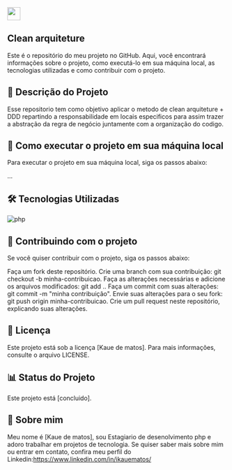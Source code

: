 <img src="https://raw.githubusercontent.com/MartinHeinz/MartinHeinz/master/wave.gif" width="30px">

## Clean arquiteture
Este é o repositório do meu projeto no GitHub. Aqui, você encontrará informações sobre o projeto, como executá-lo em sua máquina local, as tecnologias utilizadas e como contribuir com o projeto.

## 📝 Descrição do Projeto
Esse repositorio tem como objetivo aplicar o metodo de clean arquiteture + DDD repartindo a responsabilidade em locais especificos para assim trazer a abstração da regra de negócio juntamente com a organização do codigo.

## 🚀 Como executar o projeto em sua máquina local
Para executar o projeto em sua máquina local, siga os passos abaixo:

...

## 🛠️ Tecnologias Utilizadas
<img src="https://img.shields.io/badge/-tecnologia%201-007ACC?style=flat-square&logo=php&logoColor=white" alt="php">

## 🤝 Contribuindo com o projeto
Se você quiser contribuir com o projeto, siga os passos abaixo:

Faça um fork deste repositório.
Crie uma branch com sua contribuição: git checkout -b minha-contribuicao.
Faça as alterações necessárias e adicione os arquivos modificados: git add ..
Faça um commit com suas alterações: git commit -m "minha contribuição".
Envie suas alterações para o seu fork: git push origin minha-contribuicao.
Crie um pull request neste repositório, explicando suas alterações.

## 📝 Licença
Este projeto está sob a licença [Kaue de matos]. Para mais informações, consulte o arquivo LICENSE.

## 📊 Status do Projeto
Este projeto está [concluido].

## 📌 Sobre mim
Meu nome é [Kaue de matos], sou Estagiario de desenolvimento php e adoro trabalhar em projetos de tecnologia. Se quiser saber mais sobre mim ou entrar em contato, confira meu perfil do Linkedin:https://www.linkedin.com/in/ikauematos/

